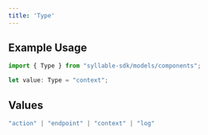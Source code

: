 ```yaml
---
title: 'Type'
---
```


## Example Usage

```typescript
import { Type } from "syllable-sdk/models/components";

let value: Type = "context";
```

## Values

```typescript
"action" | "endpoint" | "context" | "log"
```